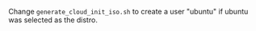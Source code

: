 Change `generate_cloud_init_iso.sh` to create a user "ubuntu" if ubuntu was selected as the distro.
